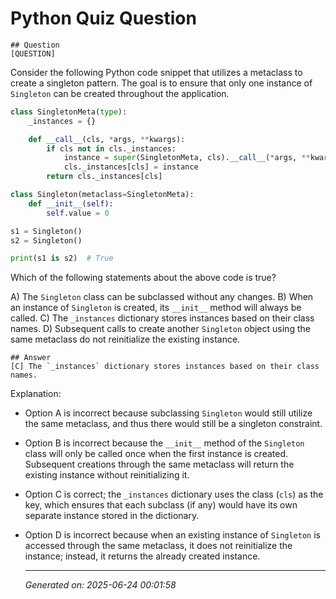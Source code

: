 # Python Quiz Question
    
    ## Question
    [QUESTION]
Consider the following Python code snippet that utilizes a metaclass to create a singleton pattern. The goal is to ensure that only one instance of `Singleton` can be created throughout the application.

```python
class SingletonMeta(type):
    _instances = {}

    def __call__(cls, *args, **kwargs):
        if cls not in cls._instances:
            instance = super(SingletonMeta, cls).__call__(*args, **kwargs)
            cls._instances[cls] = instance
        return cls._instances[cls]

class Singleton(metaclass=SingletonMeta):
    def __init__(self):
        self.value = 0

s1 = Singleton()
s2 = Singleton()

print(s1 is s2)  # True
```

Which of the following statements about the above code is true?

A) The `Singleton` class can be subclassed without any changes.
B) When an instance of `Singleton` is created, its `__init__` method will always be called.
C) The `_instances` dictionary stores instances based on their class names.
D) Subsequent calls to create another `Singleton` object using the same metaclass do not reinitialize the existing instance.
    
    ## Answer
    [C] The `_instances` dictionary stores instances based on their class names.

Explanation:
- Option A is incorrect because subclassing `Singleton` would still utilize the same metaclass, and thus there would still be a singleton constraint.
- Option B is incorrect because the `__init__` method of the `Singleton` class will only be called once when the first instance is created. Subsequent creations through the same metaclass will return the existing instance without reinitializing it.
- Option C is correct; the `_instances` dictionary uses the class (`cls`) as the key, which ensures that each subclass (if any) would have its own separate instance stored in the dictionary.
- Option D is incorrect because when an existing instance of `Singleton` is accessed through the same metaclass, it does not reinitialize the instance; instead, it returns the already created instance.
    
    ---
    *Generated on: 2025-06-24 00:01:58*
    